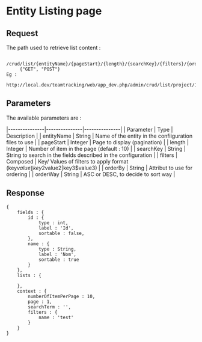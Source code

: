 # Entity Listing page

## Request

The path used to retrieve list content :

```
     /crud/list/{entityName}/{pageStart}/{length}/{searchKey}/{filters}/{orderBy}/{orderWay}
     {"GET", "POST"}
Eg :
     http://local.dev/teamtracking/web/app_dev.php/admin/crud/list/project/1/5/E/name$Ma/name/desc
```

## Parameters

The available parameters are :

|---------------|---------------|---------------|
| Parameter     | Type          | Description   |
| entityName    | String        | Name of the entity in the confiiguration files to use |
| pageStart     | Integer       | Page to display (pagination) |
| length        | Integer       | Number of item in the page (default : 10) |
| searchKey     | String        | String to search in the fields described in the configuration |
| filters       | Composed      | Key/ Values of filters to apply format (key$value\|key2$value2\|key3$value3) |
| orderBy       | String        | Attribut to use for ordering |
| orderWay      | String        | ASC or DESC, to decide to sort way |

## Response

```
{
    fields : {
        id : {
            type : int,
            label : 'Id',
            sortable : false,
        },
        name : {
            type : String,
            label : 'Nom',
            sortable : true
        }
    },
    lists : {
    
    },
    context : {
        numberOfItemPerPage : 10,
        page : 1,
        searchTerm : '',
        filters : {
            name : 'test'
        }
    }
}
```
